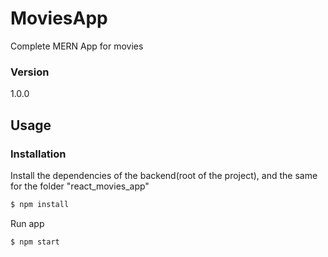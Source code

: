 # MoviesApp

Complete MERN App for movies

### Version
1.0.0

## Usage


### Installation

Install the dependencies of the backend(root of the project), and the same for the folder "react_movies_app"

```sh
$ npm install
```
Run app

```sh
$ npm start
```
